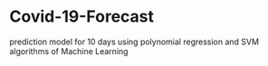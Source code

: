 # Covid-19-Forecast
prediction model for 10 days using polynomial regression and SVM algorithms of Machine Learning
